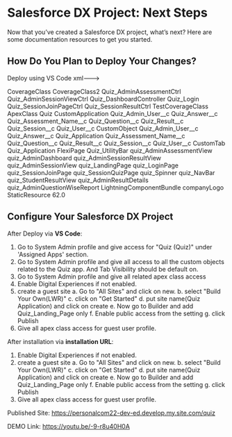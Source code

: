 # Salesforce DX Project: Next Steps

Now that you’ve created a Salesforce DX project, what’s next? Here are some documentation resources to get you started.

## How Do You Plan to Deploy Your Changes?
Deploy using VS Code
xml--->
<?xml version="1.0" encoding="UTF-8" standalone="yes"?>
<Package xmlns="http://soap.sforce.com/2006/04/metadata">
	<types>
		<members>CoverageClass</members>
		<members>CoverageClass2</members>
		<members>Quiz_AdminAssessmentCtrl</members>
		<members>Quiz_AdminSessionViewCtrl</members>
		<members>Quiz_DashboardController</members>
		<members>Quiz_Login</members>
		<members>Quiz_SessionJoinPageCtrl</members>
		<members>Quiz_SessionResultCtrl</members>
		<members>TestCoverageClass</members>
		<name>ApexClass</name>
	</types>
	<types>
		<members>Quiz</members>
		<name>CustomApplication</name>
	</types>
	<types>
		<members>Quiz_Admin_User__c</members>
		<members>Quiz_Answer__c</members>
		<members>Quiz_Assessment_Name__c</members>
		<members>Quiz_Question__c</members>
		<members>Quiz_Result__c</members>
		<members>Quiz_Session__c</members>
		<members>Quiz_User__c</members>
		<name>CustomObject</name>
	</types>
	<types>
		<members>Quiz_Admin_User__c</members>
		<members>Quiz_Answer__c</members>
		<members>Quiz_Application</members>
		<members>Quiz_Assessment_Name__c</members>
		<members>Quiz_Question__c</members>
		<members>Quiz_Result__c</members>
		<members>Quiz_Session__c</members>
		<members>Quiz_User__c</members>
		<name>CustomTab</name>
	</types>
	<types>
		<members>Quiz_Application</members>
		<name>FlexiPage</name>
		<members>Quiz_UtilityBar</members>
	</types>
	<types>
		<members>quiz_AdminAssessmentView</members>
		<members>quiz_AdminDashboard</members>
		<members>quiz_AdminSessionResultView</members>
		<members>quiz_AdminSessionView</members>
		<members>quiz_LandingPage</members>
		<members>quiz_LoginPage</members>
		<members>quiz_SessionJoinPage</members>
		<members>quiz_SessionQuizPage</members>
		<members>quiz_Spinner</members>
		<members>quiz_NavBar</members>
		<members>quiz_StudentResultView</members>
		<members>quiz_AdminResultDetails</members>
		<members>quiz_AdminQuestionWiseReport</members>
		<name>LightningComponentBundle</name>
	</types>
	<types>
		<members>companyLogo</members>
		<name>StaticResource</name>
	</types>
	<version>62.0</version>
</Package>

## Configure Your Salesforce DX Project
After Deploy via **VS Code**:
1. Go to System Admin profile and give access for "Quiz (Quiz)" under 'Assigned Apps' section.
2. Go to System Admin profile and give all access to all the custom objects related to the Quiz app. And Tab Visibility should be default on.
3. Go to System Admin profile and give all related apex class access
4. Enable Digital Experiences if not enabled.
5. create a guest site 
	a. Go to "All Sites" and click on new.
	b. select "Build Your Own(LWR)"
	c. click on "Get Started"
	d. put site name(Quiz Application) and click on create
	e. Now go to Builder and add Quiz_Landing_Page only
	f. Enable public access from the setting
	g. click Publish
6. Give all apex class access for guest user profile.

After installation via **installation URL**:
1. Enable Digital Experiences if not enabled.
2. create a guest site 
	a. Go to "All Sites" and click on new.
	b. select "Build Your Own(LWR)"
	c. click on "Get Started"
	d. put site name(Quiz Application) and click on create
	e. Now go to Builder and add Quiz_Landing_Page only
	f. Enable public access from the setting
	g. click Publish
3. Give all apex class access for guest user profile.
	

Published Site: https://personalcom22-dev-ed.develop.my.site.com/quiz

DEMO Link: https://youtu.be/-9-r8u40H0A
